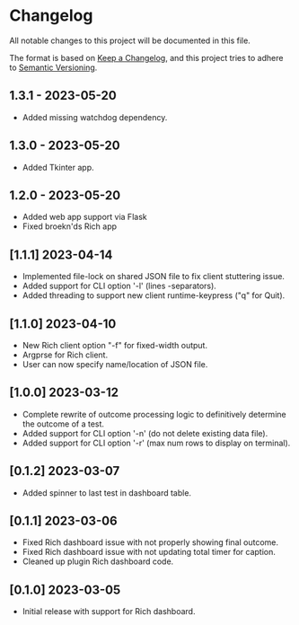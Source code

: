 # Changelog

All notable changes to this project will be documented in this file.

The format is based on [Keep a Changelog](https://keepachangelog.com/en/1.0.0/),
and this project tries to adhere to [Semantic Versioning](https://semver.org/spec/v2.0.0.html).

## 1.3.1 - 2023-05-20
- Added missing watchdog dependency.

## 1.3.0 - 2023-05-20
- Added Tkinter app.

## 1.2.0 - 2023-05-20
- Added web app support via Flask
- Fixed broekn'ds Rich app

## [1.1.1] 2023-04-14
- Implemented file-lock on shared JSON file to fix client stuttering issue.
- Added support for CLI option '-l' (lines -separators).
- Added threading to support new client runtime-keypress ("q" for Quit).

## [1.1.0] 2023-04-10
- New Rich client option "-f" for fixed-width output.
- Argprse for Rich client.
- User can now specify name/location of JSON file.

## [1.0.0] 2023-03-12
- Complete rewrite of outcome processing logic to definitively determine the outcome of a test.
- Added support for CLI option '-n' (do not delete existing data file).
- Added support for CLI option '-r' (max num rows to display on terminal).

## [0.1.2] 2023-03-07
- Added spinner to last test in dashboard table.

## [0.1.1] 2023-03-06
- Fixed Rich dashboard issue with not properly showing final outcome.
- Fixed Rich dashboard issue with not updating total timer for caption.
- Cleaned up plugin Rich dashboard code.

## [0.1.0] 2023-03-05
- Initial release with support for Rich dashboard.
